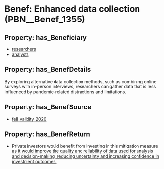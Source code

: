 # Benef: __Enhanced data collection__ (PBN__Benef_1355)

## Property: has_Beneficiary

* [researchers](../Stakeholder/PBN__Stakeholder_2)
* [analysts](../Stakeholder/PBN__Stakeholder_526)

## Property: has_BenefDetails

By exploring alternative data collection methods, such as combining online surveys with in-person interviews, researchers can gather data that is less influenced by pandemic-related distractions and limitations.

## Property: has_BenefSource

* [fell_validity_2020](../Article/PBN__Article_289)

## Property: has_BenefReturn

* [Private investors would benefit from investing in this mitigation measure as it would improve the quality and reliability of data used for analysis and decision-making, reducing uncertainty and increasing confidence in investment outcomes.](../BenefReturn/PBN__BenefReturn_1537)

